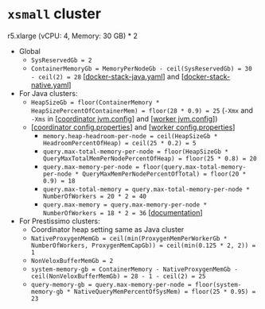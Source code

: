 # `xsmall` cluster
r5.xlarge (vCPU: 4, Memory: 30 GB) * 2

* Global
  * `SysReservedGb = 2`
  * `ContainerMemoryGb = MemoryPerNodeGb - ceil(SysReservedGb) = 30 - ceil(2) = 28` [[docker-stack-java.yaml](docker-stack-java.yaml)] and [[docker-stack-native.yaml](docker-stack-native.yaml)]
* For Java clusters:
  * `HeapSizeGb = floor(ContainerMemory * HeapSizePercentOfContainerMem) = floor(28 * 0.9) = 25` (`-Xmx` and `-Xms` in [[coordinator jvm.config](coordinator/jvm.config)] and [[worker jvm.config](workers/jvm.config)])
  * [[coordinator config.properties](coordinator/config.properties)] and [[worker config.properties](worker/config.properties)]
    * `memory.heap-headroom-per-node = ceil(HeapSizeGb * HeadroomPercentOfHeap) = ceil(25 * 0.2) = 5`
    * `query.max-total-memory-per-node = floor(HeapSizeGb * QueryMaxTotalMemPerNodePercentOfHeap) = floor(25 * 0.8) = 20`
    * `query.max-memory-per-node = floor(query.max-total-memory-per-node * QueryMaxMemPerNodePercentOfTotal) = floor(20 * 0.9) = 18`
    * `query.max-total-memory = query.max-total-memory-per-node * NumberOfWorkers = 20 * 2 = 40`
    * `query.max-memory = query.max-memory-per-node * NumberOfWorkers = 18 * 2 = 36` [[documentation](https://prestodb.io/docs/current/admin/properties.html#memory-management-properties)]
* For Prestissimo clusters:
  * Coordinator heap setting same as Java cluster
  * `NativeProxygenMemGb = ceil(min(ProxygenMemPerWorkerGb * NumberOfWorkers, ProxygenMemCapGb)) = ceil(min(0.125 * 2, 2)) = 1`
  * `NonVeloxBufferMemGb = 2`
  * `system-memory-gb = ContainerMemory - NativeProxygenMemGb - ceil(NonVeloxBufferMemGb) = 28 - 1 - ceil(2) = 25`
  * `query-memory-gb = query.max-memory-per-node = floor(system-memory-gb * NativeQueryMemPercentOfSysMem) = floor(25 * 0.95) = 23`
